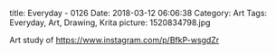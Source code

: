 title: Everyday - 0126
Date: 2018-03-12 06:06:38
Category: Art
Tags: Everyday, Art, Drawing, Krita
picture: 1520834798.jpg

Art study of https://www.instagram.com/p/BfkP-wsgdZr
